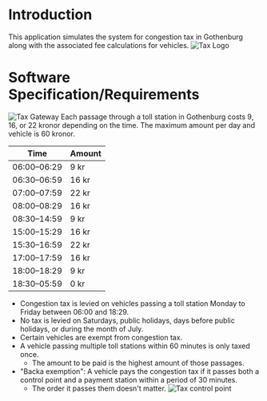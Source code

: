 # Introduction
This application simulates the system for congestion tax in Gothenburg along with the associated fee calculations for vehicles.
![Tax Logo](https://drive.google.com/uc?id=1-uqBf7fWfUvjGIMZ5U8597KQFFkO0ISL)


# Software Specification/Requirements
![Tax Gateway](https://drive.google.com/uc?id=13OjyBg3dn9C7K4C_NCyEndGQLaWqedo_)
Each passage through a toll station in Gothenburg costs 9, 16, or 22 kronor depending on the time. 
The maximum amount per day and vehicle is 60 kronor.

| Time                | Amount |
|---------------------|--------|
| 06:00–06:29         | 9 kr   |
| 06:30–06:59         | 16 kr  |
| 07:00–07:59         | 22 kr  |
| 08:00–08:29         | 16 kr  |
| 08:30–14:59         | 9 kr   |
| 15:00–15:29         | 16 kr  |
| 15:30–16:59         | 22 kr  |
| 17:00–17:59         | 16 kr  |
| 18:00–18:29         | 9 kr   |
| 18:30–05:59         | 0 kr   |

- Congestion tax is levied on vehicles passing a toll station Monday to Friday between 06:00 and 18:29. 
- No tax is levied on Saturdays, public holidays, days before public holidays, or during the month of July. 
- Certain vehicles are exempt from congestion tax.
- A vehicle passing multiple toll stations within 60 minutes is only taxed once.
  - The amount to be paid is the highest amount of those passages.
- "Backa exemption": A vehicle pays the congestion tax if it passes both a control point and a payment station within a period of 30 minutes. 
	- The order it passes them doesn't matter. 
![Tax control point](https://drive.google.com/uc?id=1N8uu582LuRO9amn-cMx-1D7KJUjkHp3d)
